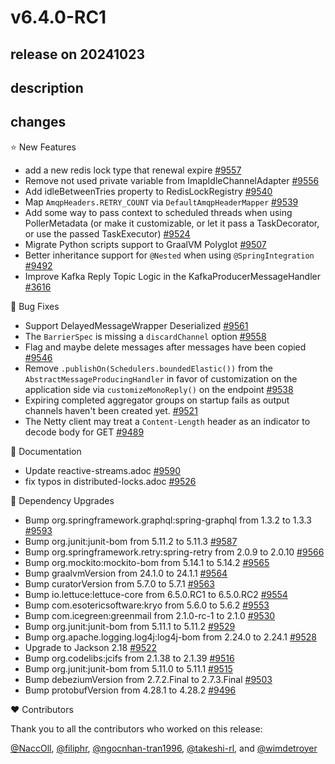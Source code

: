 # v6.4.0-RC1

## release on 20241023

## description

## changes

⭐ New Features

* add a new redis lock type that renewal expire <a href="https://github.com/spring-projects/spring-integration/pull/9557" data-hovercard-type="pull_request" data-hovercard-url="/spring-projects/spring-integration/pull/9557/hovercard">#9557</a>
* Remove not used private variable from ImapIdleChannelAdapter <a href="https://github.com/spring-projects/spring-integration/pull/9556" data-hovercard-type="pull_request" data-hovercard-url="/spring-projects/spring-integration/pull/9556/hovercard">#9556</a>
* Add idleBetweenTries property to RedisLockRegistry <a href="https://github.com/spring-projects/spring-integration/issues/9540" data-hovercard-type="issue" data-hovercard-url="/spring-projects/spring-integration/issues/9540/hovercard">#9540</a>
* Map <code>AmqpHeaders.RETRY_COUNT</code> via <code>DefaultAmqpHeaderMapper</code> <a href="https://github.com/spring-projects/spring-integration/issues/9539" data-hovercard-type="issue" data-hovercard-url="/spring-projects/spring-integration/issues/9539/hovercard">#9539</a>
* Add some way to pass context to scheduled threads when using PollerMetadata (or make it customizable, or let it pass a TaskDecorator, or use the passed TaskExecutor) <a href="https://github.com/spring-projects/spring-integration/issues/9524" data-hovercard-type="issue" data-hovercard-url="/spring-projects/spring-integration/issues/9524/hovercard">#9524</a>
* Migrate Python scripts support to GraalVM Polyglot <a href="https://github.com/spring-projects/spring-integration/issues/9507" data-hovercard-type="issue" data-hovercard-url="/spring-projects/spring-integration/issues/9507/hovercard">#9507</a>
* Better inheritance support for <code>@Nested</code> when using <code>@SpringIntegration</code> <a href="https://github.com/spring-projects/spring-integration/issues/9492" data-hovercard-type="issue" data-hovercard-url="/spring-projects/spring-integration/issues/9492/hovercard">#9492</a>
* Improve Kafka Reply Topic Logic in the KafkaProducerMessageHandler <a href="https://github.com/spring-projects/spring-integration/issues/3616" data-hovercard-type="issue" data-hovercard-url="/spring-projects/spring-integration/issues/3616/hovercard">#3616</a>

🐞 Bug Fixes

* Support DelayedMessageWrapper Deserialized <a href="https://github.com/spring-projects/spring-integration/pull/9561" data-hovercard-type="pull_request" data-hovercard-url="/spring-projects/spring-integration/pull/9561/hovercard">#9561</a>
* The <code>BarrierSpec</code> is missing a <code>discardChannel</code> option <a href="https://github.com/spring-projects/spring-integration/issues/9558" data-hovercard-type="issue" data-hovercard-url="/spring-projects/spring-integration/issues/9558/hovercard">#9558</a>
* Flag and maybe delete messages after messages have been copied <a href="https://github.com/spring-projects/spring-integration/pull/9546" data-hovercard-type="pull_request" data-hovercard-url="/spring-projects/spring-integration/pull/9546/hovercard">#9546</a>
* Remove <code>.publishOn(Schedulers.boundedElastic())</code> from the <code>AbstractMessageProducingHandler</code> in favor of customization on the application side via <code>customizeMonoReply()</code> on the endpoint <a href="https://github.com/spring-projects/spring-integration/issues/9538" data-hovercard-type="issue" data-hovercard-url="/spring-projects/spring-integration/issues/9538/hovercard">#9538</a>
* Expiring completed aggregator groups on startup fails as output channels haven't been created yet. <a href="https://github.com/spring-projects/spring-integration/issues/9521" data-hovercard-type="issue" data-hovercard-url="/spring-projects/spring-integration/issues/9521/hovercard">#9521</a>
* The Netty client may treat a <code>Content-Length</code> header as an indicator to decode body for GET <a href="https://github.com/spring-projects/spring-integration/issues/9489" data-hovercard-type="issue" data-hovercard-url="/spring-projects/spring-integration/issues/9489/hovercard">#9489</a>

📔 Documentation

* Update reactive-streams.adoc <a href="https://github.com/spring-projects/spring-integration/pull/9590" data-hovercard-type="pull_request" data-hovercard-url="/spring-projects/spring-integration/pull/9590/hovercard">#9590</a>
* fix typos in distributed-locks.adoc <a href="https://github.com/spring-projects/spring-integration/pull/9526" data-hovercard-type="pull_request" data-hovercard-url="/spring-projects/spring-integration/pull/9526/hovercard">#9526</a>

🔨 Dependency Upgrades

* Bump org.springframework.graphql:spring-graphql from 1.3.2 to 1.3.3 <a href="https://github.com/spring-projects/spring-integration/pull/9593" data-hovercard-type="pull_request" data-hovercard-url="/spring-projects/spring-integration/pull/9593/hovercard">#9593</a>
* Bump org.junit:junit-bom from 5.11.2 to 5.11.3 <a href="https://github.com/spring-projects/spring-integration/pull/9587" data-hovercard-type="pull_request" data-hovercard-url="/spring-projects/spring-integration/pull/9587/hovercard">#9587</a>
* Bump org.springframework.retry:spring-retry from 2.0.9 to 2.0.10 <a href="https://github.com/spring-projects/spring-integration/pull/9566" data-hovercard-type="pull_request" data-hovercard-url="/spring-projects/spring-integration/pull/9566/hovercard">#9566</a>
* Bump org.mockito:mockito-bom from 5.14.1 to 5.14.2 <a href="https://github.com/spring-projects/spring-integration/pull/9565" data-hovercard-type="pull_request" data-hovercard-url="/spring-projects/spring-integration/pull/9565/hovercard">#9565</a>
* Bump graalvmVersion from 24.1.0 to 24.1.1 <a href="https://github.com/spring-projects/spring-integration/pull/9564" data-hovercard-type="pull_request" data-hovercard-url="/spring-projects/spring-integration/pull/9564/hovercard">#9564</a>
* Bump curatorVersion from 5.7.0 to 5.7.1 <a href="https://github.com/spring-projects/spring-integration/pull/9563" data-hovercard-type="pull_request" data-hovercard-url="/spring-projects/spring-integration/pull/9563/hovercard">#9563</a>
* Bump io.lettuce:lettuce-core from 6.5.0.RC1 to 6.5.0.RC2 <a href="https://github.com/spring-projects/spring-integration/pull/9554" data-hovercard-type="pull_request" data-hovercard-url="/spring-projects/spring-integration/pull/9554/hovercard">#9554</a>
* Bump com.esotericsoftware:kryo from 5.6.0 to 5.6.2 <a href="https://github.com/spring-projects/spring-integration/pull/9553" data-hovercard-type="pull_request" data-hovercard-url="/spring-projects/spring-integration/pull/9553/hovercard">#9553</a>
* Bump com.icegreen:greenmail from 2.1.0-rc-1 to 2.1.0 <a href="https://github.com/spring-projects/spring-integration/pull/9530" data-hovercard-type="pull_request" data-hovercard-url="/spring-projects/spring-integration/pull/9530/hovercard">#9530</a>
* Bump org.junit:junit-bom from 5.11.1 to 5.11.2 <a href="https://github.com/spring-projects/spring-integration/pull/9529" data-hovercard-type="pull_request" data-hovercard-url="/spring-projects/spring-integration/pull/9529/hovercard">#9529</a>
* Bump org.apache.logging.log4j:log4j-bom from 2.24.0 to 2.24.1 <a href="https://github.com/spring-projects/spring-integration/pull/9528" data-hovercard-type="pull_request" data-hovercard-url="/spring-projects/spring-integration/pull/9528/hovercard">#9528</a>
* Upgrade to Jackson 2.18 <a href="https://github.com/spring-projects/spring-integration/issues/9522" data-hovercard-type="issue" data-hovercard-url="/spring-projects/spring-integration/issues/9522/hovercard">#9522</a>
* Bump org.codelibs:jcifs from 2.1.38 to 2.1.39 <a href="https://github.com/spring-projects/spring-integration/pull/9516" data-hovercard-type="pull_request" data-hovercard-url="/spring-projects/spring-integration/pull/9516/hovercard">#9516</a>
* Bump org.junit:junit-bom from 5.11.0 to 5.11.1 <a href="https://github.com/spring-projects/spring-integration/pull/9515" data-hovercard-type="pull_request" data-hovercard-url="/spring-projects/spring-integration/pull/9515/hovercard">#9515</a>
* Bump debeziumVersion from 2.7.2.Final to 2.7.3.Final <a href="https://github.com/spring-projects/spring-integration/pull/9503" data-hovercard-type="pull_request" data-hovercard-url="/spring-projects/spring-integration/pull/9503/hovercard">#9503</a>
* Bump protobufVersion from 4.28.1 to 4.28.2 <a href="https://github.com/spring-projects/spring-integration/pull/9496" data-hovercard-type="pull_request" data-hovercard-url="/spring-projects/spring-integration/pull/9496/hovercard">#9496</a>

❤️ Contributors

Thank you to all the contributors who worked on this release:

<a class="user-mention notranslate" data-hovercard-type="user" data-hovercard-url="/users/NaccOll/hovercard" data-octo-click="hovercard-link-click" data-octo-dimensions="link_type:self" href="https://github.com/NaccOll">@NaccOll</a>, <a class="user-mention notranslate" data-hovercard-type="user" data-hovercard-url="/users/filiphr/hovercard" data-octo-click="hovercard-link-click" data-octo-dimensions="link_type:self" href="https://github.com/filiphr">@filiphr</a>, <a class="user-mention notranslate" data-hovercard-type="user" data-hovercard-url="/users/ngocnhan-tran1996/hovercard" data-octo-click="hovercard-link-click" data-octo-dimensions="link_type:self" href="https://github.com/ngocnhan-tran1996">@ngocnhan-tran1996</a>, <a class="user-mention notranslate" data-hovercard-type="user" data-hovercard-url="/users/takeshi-rl/hovercard" data-octo-click="hovercard-link-click" data-octo-dimensions="link_type:self" href="https://github.com/takeshi-rl">@takeshi-rl</a>, and <a class="user-mention notranslate" data-hovercard-type="user" data-hovercard-url="/users/wimdetroyer/hovercard" data-octo-click="hovercard-link-click" data-octo-dimensions="link_type:self" href="https://github.com/wimdetroyer">@wimdetroyer</a>

